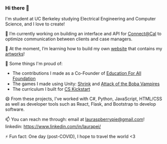 ### Hi there 👋

<!--
**lauraspberry/lauraspberry** is a ✨ _special_ ✨ repository because its `README.md` (this file) appears on your GitHub profile.

Here are some ideas to get you started:

- 🔭 I’m currently working on ...
- 🌱 I’m currently learning ...
- 👯 I’m looking to collaborate on ...
- 🤔 I’m looking for help with ...
- 💬 Ask me about ...
- 📫 How to reach me: ...
- 😄 Pronouns: ...
- ⚡ Fun fact: ...
-->

I'm student at UC Berkeley studying Electrical Engineering and Computer Science, and I love to create!

🔭 I’m currently working on building an interface and API for [Connect@Cal](https://connected.berkeley.edu/) to optimize communication between clients and case managers. 

🌱 At the moment, I’m learning how to build my own [website](https://lauraspberry.github.io/) that contains my [artworks](https://lauraspberrypie.wixsite.com/website)!

👯 Some things I'm proud of: 
* The contributions I made as a Co-Founder of [Education For All Foundation](https://www.efaglobal.org/about-us)
* The games I made using Unity: [Shrink](https://lauraspberry.itch.io/shrink) and [Attack of the Boba Vampires](https://troutstick.itch.io/bobavamps-01)
* The curriculum I built for [CS Kickstart](https://cs-kickstart.berkeley.edu/index.html)


😄 From these projects, I've worked with C#, Python, JavaScript, HTML/CSS as well as developer tools such as React, Flask, and Bootstrap to develop software.

📫 You can reach me through:
email at <lauraspberrypie@gmail.com>!
linkedin: https://www.linkedin.com/in/laurapei/

⚡ Fun fact: One day (post-COVID), I hope to travel the world <3

